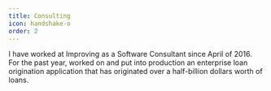 ```yaml
---
title: Consulting
icon: handshake-o
order: 2
---
```


I have worked at Improving as a Software Consultant since April of 2016. For
the past year, worked on and put into production an enterprise loan origination
application that has originated over a half-billion dollars worth of loans.
    
